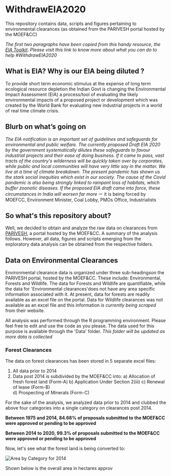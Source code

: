 # WithdrawEIA2020
This repository contains data, scripts and figures pertaining to environmental clearances (as obtained from the PARIVESH portal hosted by the MOEF&amp;CC)

*The first two paragraphs have been copied from this handy resource, the [EIA Toolkit](https://coda.io/d/SAVE-EIA-TOOLKIT_dWwI4b9FeBu/EIA-Toolkit_suyhn#_luB6C). Please visit this link to know more about what you can do to help #WithdrawEIA2020*

## What is EIA? Why is our EIA being diluted ?

To provide short term economic stimulus at the expense of long term  ecological resource depletion the Indian Govt is changing the Environmental Impact Assessment (EIA) a process/tool of evaluating the likely environmental impacts of a proposed project or development which was created by the World Bank for evaluating new industrial projects in a world of real time climate crisis.  

## Blurb on what’s going on  

*The EIA notification is an important set of guidelines and safeguards for environmental and public welfare. The currently proposed Draft EIA 2020 by the government systematically dilutes these safeguards to favour industrial projects and their ease of doing business. If it came to pass, vast tracts of the country's wilderness will be quickly taken over by corporates, while public and local communities will have very little say in the matter. We live at a time of climate breakdown. The present pandemic has shown us the stark social inequities which exist in our society. The cause of the Covid pandemic is also being strongly linked to rampant loss of habitats, which buffer zoonotic diseases. If the proposed EIA draft came into force, these circumstances in India will worsen far more*
ー it is being forced by MOEFCC, Environment Minister, Coal Lobby, PMOs Office, Industrialists  

## So what's this repository about?

Well, we decided to obtain and analyze the raw data on clearances from [PARIVESH](http://parivesh.nic.in/), a portal hosted by the MOEF&CC. A summary of the analysis follows. However, all data, figures and scripts emerging from the exploratory data analysis can be obtained from the respective folders.

## Data on Environmental Clearances

Environmental clearance data is organized under three sub-headingson the PARIVESH portal, hosted by the MOEF&CC. These include: Environmental, Forests and Wildlife. The data for Forests and Wildlife are quantifiable, while the data for 'Environmental clearances'does not have any area specific information associated with it. At present, data for forests are readily available as an excel file on the portal. Data for Wildlife clearances was not available as an excel file and this information *is currently being scraped* from their website. 

All analysis was performed through the R programming environment. Please feel free to edit and use the code as you please. The data used for this purpose is available through the 'Data' folder. *This folder will be updated as more data is collected*

### Forest Clearances

The data on forest clearances has been stored in 5 separate excel files:

1. All data prior to 2014
2. Data post 2014 is subdivided by the MOEF&CC into:
    a) Allocation of fresh forest land (Form-A)	
    b) Application Under Section 2(iii)	
    c) Renewal of lease (Form-B)	
    d) Prospecting of Minerals (Form-C)

For the sake of the analysis, we analyzed data prior to 2014 and clubbed the above four categories into a single category on clearances post 2014. 

**Between 1975 and 2014, 84.68% of proposals submitted to the MOEF&CC were approved or pending to be approved**  

**Between 2014 to 2020, 99.3% of proposals submitted to the MOEF&CC were approved or pending to be approved**

Now, let's see what the forest land is being converted to:

![Area by Category for 2014](https://github.com/vjjan91/WithdrawEIA2020/blob/master/Figures/post2014_Area_vs_Category.png)

Shown below is the overall area in hectares approv





